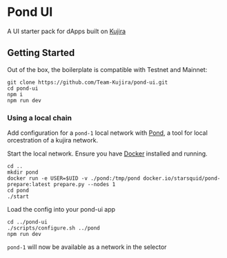 # Pond UI

A UI starter pack for dApps built on [Kujira](https://github.com/Team-Kujira/core)

## Getting Started

Out of the box, the boilerplate is compatible with Testnet and Mainnet:

```
git clone https://github.com/Team-Kujira/pond-ui.git
cd pond-ui
npm i
npm run dev
```

### Using a local chain

Add configuration for a `pond-1` local network with [Pond](https://github.com/Team-Kujira/pond), a tool for local orcestration of a kujira network.

Start the local network. Ensure you have [Docker](http://docker.com) installed and running.

```
cd ..
mkdir pond
docker run -e USER=$UID -v ./pond:/tmp/pond docker.io/starsquid/pond-prepare:latest prepare.py --nodes 1
cd pond
./start
```

Load the config into your pond-ui app

```
cd ../pond-ui
./scripts/configure.sh ../pond
npm run dev
```

`pond-1` will now be available as a network in the selector
